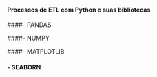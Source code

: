#### Processos de ETL com Python e suas bibliotecas 

####- PANDAS

####- NUMPY

####- MATPLOTLIB

#### - SEABORN
